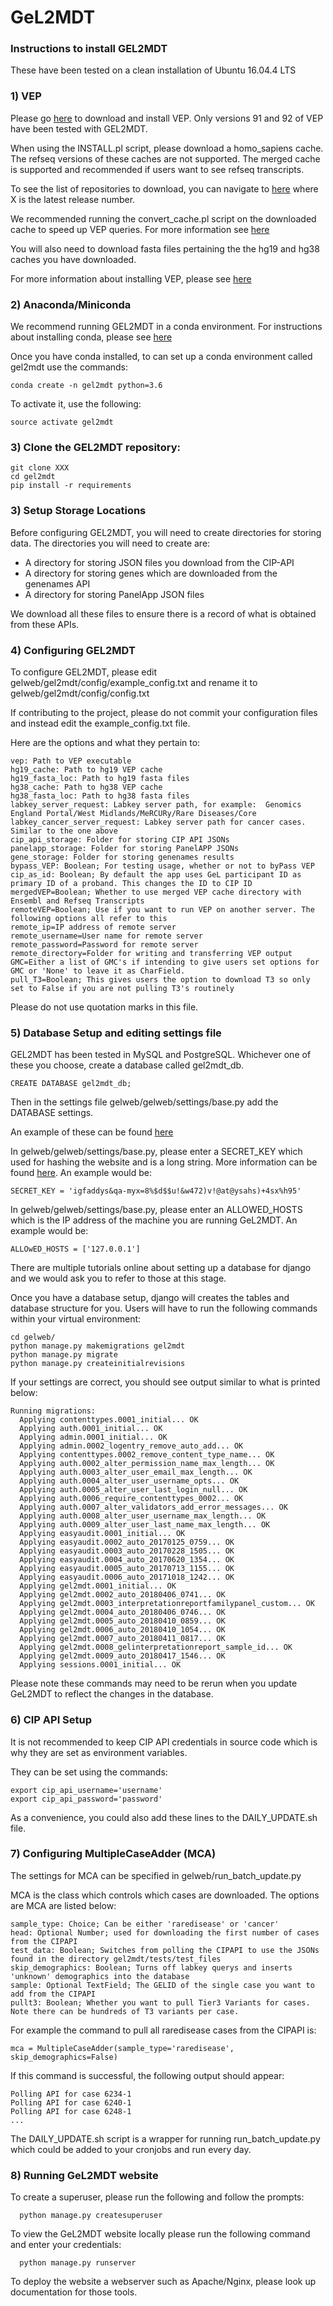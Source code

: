 # GeL2MDT #

### Instructions to install GEL2MDT

These have been tested on a clean installation of Ubuntu 16.04.4 LTS

### 1) VEP


Please go [here](https://github.com/Ensembl/ensembl-vep) to download and install VEP. Only versions 91 and 92 of VEP have been tested with GEL2MDT. 

When using the INSTALL.pl script, please download a homo_sapiens cache. The refseq versions of these caches are not supported. The merged cache is supported and recommended if users want to see refseq transcripts. 

To see the list of repositories to download, you can navigate to [here](ftp://ftp.ensembl.org/pub/release-X/variation/VEP/) where X is the latest release number.

We recommended running the convert_cache.pl script on the downloaded cache to speed up VEP queries. For more information see [here](http://www.ensembl.org/info/docs/tools/vep/script/vep_cache.html#cache)

You will also need to download fasta files pertaining the the hg19 and hg38 caches you have downloaded. 

For more information about installing VEP, please see [here](http://www.ensembl.org/info/docs/tools/vep/script/vep_download.html)

### 2) Anaconda/Miniconda

We recommend running GEL2MDT in a conda environment. For instructions about installing conda, please see [here](https://docs.anaconda.com/anaconda/install/)

Once you have conda installed, to can set up a conda environment called gel2mdt use the commands: 
    
    conda create -n gel2mdt python=3.6
    
To activate it, use the following:
    
    source activate gel2mdt
    
### 3) Clone the GEL2MDT repository:
    
    
    git clone XXX
    cd gel2mdt
    pip install -r requirements
        
### 3) Setup Storage Locations

Before configuring GEL2MDT, you will need to create directories for storing data. The directories you will need to create are:

- A directory for storing JSON files you download from the CIP-API
- A directory for storing genes which are downloaded from the genenames API
- A directory for storing PanelApp JSON files

We download all these files to ensure there is a record of what is obtained from these APIs. 

### 4) Configuring GEL2MDT

To configure GEL2MDT, please edit gelweb/gel2mdt/config/example_config.txt and rename it to gelweb/gel2mdt/config/config.txt

If contributing to the project, please do not commit your configuration files and instead edit the example_config.txt file. 

Here are the options and what they pertain to:

    vep: Path to VEP executable
    hg19_cache: Path to hg19 VEP cache
    hg19_fasta_loc: Path to hg19 fasta files
    hg38_cache: Path to hg38 VEP cache
    hg38_fasta_loc: Path to hg38 fasta files
    labkey_server_request: Labkey server path, for example:  Genomics England Portal/West Midlands/MeRCURy/Rare Diseases/Core
    labkey_cancer_server_request: Labkey server path for cancer cases. Similar to the one above
    cip_api_storage: Folder for storing CIP API JSONs
    panelapp_storage: Folder for storing PanelAPP JSONs
    gene_storage: Folder for storing genenames results
    bypass_VEP: Boolean; For testing usage, whether or not to byPass VEP
    cip_as_id: Boolean; By default the app uses GeL participant ID as primary ID of a proband. This changes the ID to CIP ID
    mergedVEP=Boolean; Whether to use merged VEP cache directory with Ensembl and Refseq Transcripts
    remoteVEP=Boolean; Use if you want to run VEP on another server. The following options all refer to this
    remote_ip=IP address of remote server
    remote_username=User name for remote server
    remote_password=Password for remote server
    remote_directory=Folder for writing and transferring VEP output
    GMC=Either a list of GMC's if intending to give users set options for GMC or 'None' to leave it as CharField. 
    pull_T3=Boolean; This gives users the option to download T3 so only set to False if you are not pulling T3's routinely

Please do not use quotation marks in this file.

### 5) Database Setup and editing settings file

GEL2MDT has been tested in MySQL and PostgreSQL. Whichever one of these you choose, create a database called gel2mdt_db.

    CREATE DATABASE gel2mdt_db;
    
Then in the settings file gelweb/gelweb/settings/base.py add the DATABASE settings. 

An example of these can be found [here](https://docs.djangoproject.com/en/2.0/ref/settings/#databases)

In gelweb/gelweb/settings/base.py, please enter a SECRET_KEY which used for hashing the website and is a long string. More information can be found [here](https://docs.djangoproject.com/en/2.0/ref/settings/#std:setting-SECRET_KEY). An example would be:

    SECRET_KEY = 'igfaddys&qa-myx=8%$d$$u!&w472)v!@at@ysahs)+4sx%h95'

In gelweb/gelweb/settings/base.py, please enter an ALLOWED_HOSTS which is the IP address of the machine you are running GeL2MDT. An example would be:
    
    ALLOwED_HOSTS = ['127.0.0.1']

There are multiple tutorials online about setting up a database for django and we would ask you to refer to those at this stage. 

Once you have a database setup, django will creates the tables and database structure for you. Users will have to run the following commands within your virtual environment:
    
    cd gelweb/
    python manage.py makemigrations gel2mdt
    python manage.py migrate
    python manage.py createinitialrevisions
    
If your settings are correct, you should see output similar to what is printed below:
    
    Running migrations:
      Applying contenttypes.0001_initial... OK
      Applying auth.0001_initial... OK
      Applying admin.0001_initial... OK
      Applying admin.0002_logentry_remove_auto_add... OK
      Applying contenttypes.0002_remove_content_type_name... OK
      Applying auth.0002_alter_permission_name_max_length... OK
      Applying auth.0003_alter_user_email_max_length... OK
      Applying auth.0004_alter_user_username_opts... OK
      Applying auth.0005_alter_user_last_login_null... OK
      Applying auth.0006_require_contenttypes_0002... OK
      Applying auth.0007_alter_validators_add_error_messages... OK
      Applying auth.0008_alter_user_username_max_length... OK
      Applying auth.0009_alter_user_last_name_max_length... OK
      Applying easyaudit.0001_initial... OK
      Applying easyaudit.0002_auto_20170125_0759... OK
      Applying easyaudit.0003_auto_20170228_1505... OK
      Applying easyaudit.0004_auto_20170620_1354... OK
      Applying easyaudit.0005_auto_20170713_1155... OK
      Applying easyaudit.0006_auto_20171018_1242... OK
      Applying gel2mdt.0001_initial... OK
      Applying gel2mdt.0002_auto_20180406_0741... OK
      Applying gel2mdt.0003_interpretationreportfamilypanel_custom... OK
      Applying gel2mdt.0004_auto_20180406_0746... OK
      Applying gel2mdt.0005_auto_20180410_0859... OK
      Applying gel2mdt.0006_auto_20180410_1054... OK
      Applying gel2mdt.0007_auto_20180411_0817... OK
      Applying gel2mdt.0008_gelinterpretationreport_sample_id... OK
      Applying gel2mdt.0009_auto_20180417_1546... OK
      Applying sessions.0001_initial... OK


Please note these commands may need to be rerun when you update GeL2MDT to reflect the changes in the database. 

### 6) CIP API Setup

It is not recommended to keep CIP API credentials in source code which is why they are set as environment variables.

They can be set using the commands:
    
    export cip_api_username='username'
    export cip_api_password='password'
    
As a convenience, you could also add these lines to the DAILY_UPDATE.sh file. 

### 7) Configuring MultipleCaseAdder (MCA)

The settings for MCA can be specified in gelweb/run_batch_update.py

MCA is the class which controls which cases are downloaded. The options are MCA are listed below:

    sample_type: Choice; Can be either 'raredisease' or 'cancer'
    head: Optional Number; used for downloading the first number of cases from the CIPAPI 
    test_data: Boolean; Switches from polling the CIPAPI to use the JSONs found in the directory gel2mdt/tests/test_files
    skip_demographics: Boolean; Turns off labkey querys and inserts 'unknown' demographics into the database
    sample: Optional TextField; The GELID of the single case you want to add from the CIPAPI
    pullt3: Boolean; Whether you want to pull Tier3 Variants for cases. Note there can be hundreds of T3 variants per case. 
    

For example the command to pull all raredisease cases from the CIPAPI is: 
    
    mca = MultipleCaseAdder(sample_type='raredisease', skip_demographics=False)

If this command is successful, the following output should appear:

    Polling API for case 6234-1
    Polling API for case 6240-1
    Polling API for case 6248-1
    ... 
    
The DAILY_UPDATE.sh script is a wrapper for running run_batch_update.py which could be added to your cronjobs and run every day.

### 8) Running GeL2MDT website

To create a superuser, please run the following and follow the prompts:
    
      python manage.py createsuperuser
      
To view the GeL2MDT website locally please run the following command and enter your credentials:
    
      python manage.py runserver
      
To deploy the website a webserver such as Apache/Nginx, please look up documentation for those tools.   
